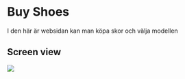 <h1> Buy Shoes </h1>

I den här är websidan kan man köpa skor och välja modellen

<h2> Screen view </h2>

![](shoes.gif)

